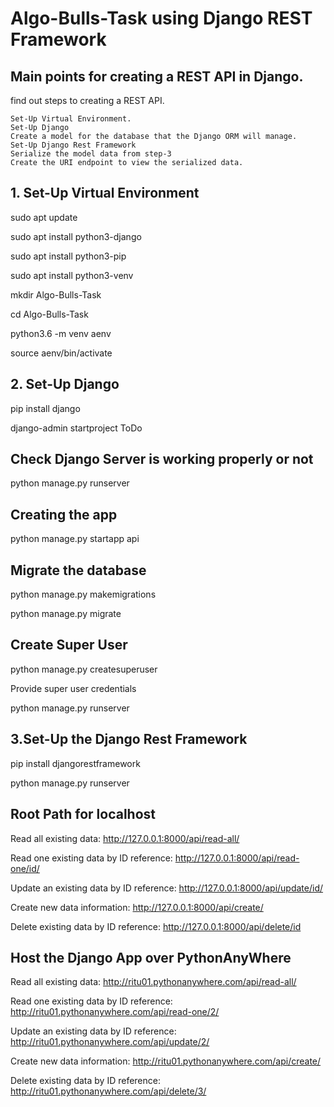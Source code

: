 # Algo-Bulls-Task using Django REST Framework

## Main points for creating a REST API in Django.

 find out steps to creating a REST API.

    Set-Up Virtual Environment.
    Set-Up Django
    Create a model for the database that the Django ORM will manage.
    Set-Up Django Rest Framework
    Serialize the model data from step-3
    Create the URI endpoint to view the serialized data.

## 1. Set-Up Virtual Environment

sudo apt update

sudo apt install python3-django

sudo apt install python3-pip

sudo apt install python3-venv

mkdir Algo-Bulls-Task

cd Algo-Bulls-Task

python3.6 -m venv aenv

source aenv/bin/activate

## 2. Set-Up Django

pip install django

django-admin startproject ToDo

## Check Django Server is working properly or not

python manage.py runserver

## Creating the app

python manage.py startapp api

## Migrate the database

python manage.py makemigrations

python manage.py migrate

## Create Super User

python manage.py createsuperuser

Provide super user credentials

python manage.py runserver

## 3.Set-Up the Django Rest Framework

pip install djangorestframework

python manage.py runserver

## Root Path for localhost

Read all existing data: http://127.0.0.1:8000/api/read-all/

Read one existing data by ID reference: http://127.0.0.1:8000/api/read-one/id/

Update an existing data by ID reference: http://127.0.0.1:8000/api/update/id/

Create new data information: http://127.0.0.1:8000/api/create/

Delete existing data by ID reference: http://127.0.0.1:8000/api/delete/id

## Host the Django App over PythonAnyWhere

Read all existing data: http://ritu01.pythonanywhere.com/api/read-all/

Read one existing data by ID reference: http://ritu01.pythonanywhere.com/api/read-one/2/

Update an existing data by ID reference: http://ritu01.pythonanywhere.com/api/update/2/

Create new data information: http://ritu01.pythonanywhere.com/api/create/

Delete existing data by ID reference: http://ritu01.pythonanywhere.com/api/delete/3/

